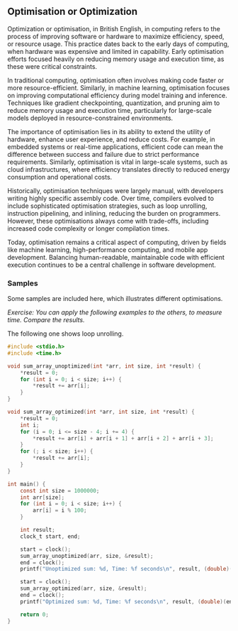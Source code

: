 
## Optimisation or Optimization

Optimization or optimisation, in British English, in computing refers to the process of improving
software or hardware to maximize efficiency, speed, or resource usage. This practice dates back to
the early days of computing, when hardware was expensive and limited in capability. Early optimisation
efforts focused heavily on reducing memory usage and execution time, as these were critical constraints.

In traditional computing, optimisation often involves making code faster or more resource-efficient.
Similarly, in machine learning, optimisation focuses on improving computational efficiency during model
training and inference. Techniques like gradient checkpointing, quantization, and pruning aim to reduce
memory usage and execution time, particularly for large-scale models deployed in resource-constrained
environments.

The importance of optimisation lies in its ability to extend the utility of hardware, enhance user
experience, and reduce costs. For example, in embedded systems or real-time applications, efficient
code can mean the difference between success and failure due to strict performance requirements.
Similarly, optimisation is vital in large-scale systems, such as cloud infrastructures, where efficiency
translates directly to reduced energy consumption and operational costs.

Historically, optimisation techniques were largely manual, with developers writing highly specific
assembly code. Over time, compilers evolved to include sophisticated optimisation strategies, such
as loop unrolling, instruction pipelining, and inlining, reducing the burden on programmers. However,
these optimisations always come with trade-offs, including increased code complexity or longer compilation
times.

Today, optimisation remains a critical aspect of computing, driven by fields like machine learning,
high-performance computing, and mobile app development. Balancing human-readable, maintainable code
with efficient execution continues to be a central challenge in software development.


### Samples

Some samples are included here, which illustrates different optimisations.

*Exercise: You can apply the following examples to the others, to measure time. Compare the results.*

The following one shows loop unrolling.

```c
#include <stdio.h>
#include <time.h>

void sum_array_unoptimized(int *arr, int size, int *result) {
    *result = 0;
    for (int i = 0; i < size; i++) {
        *result += arr[i];
    }
}

void sum_array_optimized(int *arr, int size, int *result) {
    *result = 0;
    int i;
    for (i = 0; i <= size - 4; i += 4) {
        *result += arr[i] + arr[i + 1] + arr[i + 2] + arr[i + 3];
    }
    for (; i < size; i++) {
        *result += arr[i];
    }
}

int main() {
    const int size = 1000000;
    int arr[size];
    for (int i = 0; i < size; i++) {
        arr[i] = i % 100;
    }

    int result;
    clock_t start, end;

    start = clock();
    sum_array_unoptimized(arr, size, &result);
    end = clock();
    printf("Unoptimized sum: %d, Time: %f seconds\n", result, (double)(end - start) / CLOCKS_PER_SEC);

    start = clock();
    sum_array_optimized(arr, size, &result);
    end = clock();
    printf("Optimized sum: %d, Time: %f seconds\n", result, (double)(end - start) / CLOCKS_PER_SEC);

    return 0;
}
```
